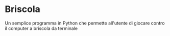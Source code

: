 # Briscola
Un semplice programma in Python che permette all'utente di giocare contro il computer a briscola da terminale
